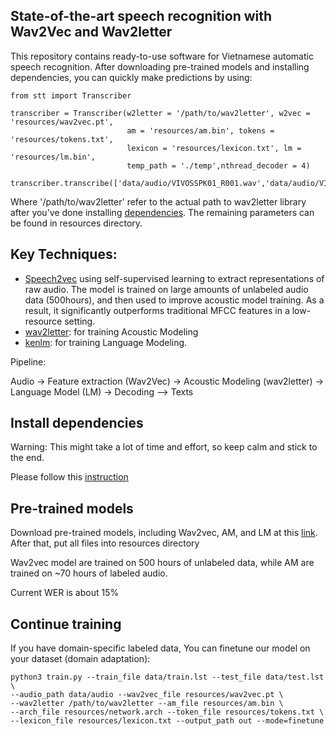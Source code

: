 ## State-of-the-art speech recognition with Wav2Vec and Wav2letter
This repository contains ready-to-use software for Vietnamese automatic speech recognition. After downloading pre-trained models and installing dependencies, you can quickly make predictions by using:

```
from stt import Transcriber

transcriber = Transcriber(w2letter = '/path/to/wav2letter', w2vec = 'resources/wav2vec.pt', 
                          am = 'resources/am.bin', tokens = 'resources/tokens.txt', 
                          lexicon = 'resources/lexicon.txt', lm = 'resources/lm.bin',
                          temp_path = './temp',nthread_decoder = 4)

transcriber.transcribe(['data/audio/VIVOSSPK01_R001.wav','data/audio/VIVOSSPK01_R002.wav'])
```
Where '/path/to/wav2letter' refer to the actual path to wav2letter library after you've done installing [dependencies](https://github.com/mailong25/vietnamese-speech-recognition/blob/master/dependencies.md). The remaining parameters can be found in resources directory.


## Key Techniques:
 - [Speech2vec](https://arxiv.org/abs/1904.05862) using self-supervised learning to extract representations of raw audio. The model is trained on large amounts of unlabeled audio data (500hours), and then used to improve acoustic model training. As a result, it significantly outperforms traditional MFCC features in a low-resource setting.
 - [wav2letter](https://arxiv.org/pdf/1609.03193.pdf): for training Acoustic Modeling
 - [kenlm](https://github.com/kpu/kenlm): for training Language Modeling.

Pipeline:

Audio -> Feature extraction (Wav2Vec) -> Acoustic Modeling (wav2letter) -> Language Model (LM) -> Decoding --> Texts


## Install dependencies
Warning: This might take a lot of time and effort, so keep calm and stick to the end.

Please follow this [instruction](https://github.com/mailong25/vietnamese-speech-recognition/blob/master/dependencies.md)


## Pre-trained models
Download pre-trained models, including Wav2vec, AM, and LM at this [link](https://drive.google.com/file/d/1q7ReoRT9yeDxVm8Xj521n-c-bIhgcBwU/view?usp=sharing). After that, put all files into resources directory

Wav2vec model are trained on 500 hours of unlabeled data, while AM are trained on ~70 hours of labeled audio.

Current WER is about 15%

## Continue training
If you have domain-specific labeled data, You can finetune our model on your dataset (domain adaptation):
```
python3 train.py --train_file data/train.lst --test_file data/test.lst \
--audio_path data/audio --wav2vec_file resources/wav2vec.pt \
--wav2letter /path/to/wav2letter --am_file resources/am.bin \
--arch_file resources/network.arch --token_file resources/tokens.txt \
--lexicon_file resources/lexicon.txt --output_path out --mode=finetune
```
